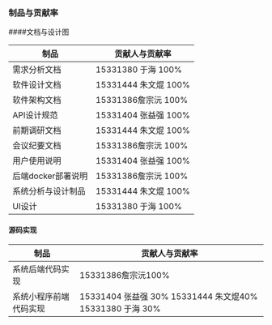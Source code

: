 ### 制品与贡献率

####文档与设计图

| 制品               | 贡献人与贡献率         |
| ------------------ | ---------------------- |
| 需求分析文档       | 15331380  于海   100%  |
| 软件设计文档       | 15331444 朱文焜  100%  |
| 软件架构文档       | 15331386詹宗沅  100%   |
| API设计规范        | 15331404 张益强   100% |
| 前期调研文档       | 15331444 朱文焜  100%  |
| 会议纪要文档       | 15331386詹宗沅  100%   |
| 用户使用说明       | 15331404 张益强  100%  |
| 后端docker部署说明 | 15331386詹宗沅  100%   |
| 系统分析与设计制品 | 15331444 朱文焜  100%  |
| UI设计             | 15331380  于海   100%  |

#### 源码实现

| 制品                   | 贡献人与贡献率                                               |
| ---------------------- | ------------------------------------------------------------ |
| 系统后端代码实现       | 15331386詹宗沅100%                                           |
| 系统小程序前端代码实现 | 15331404 张益强 30%   15331444 朱文焜40%  15331380  于海    30% |

